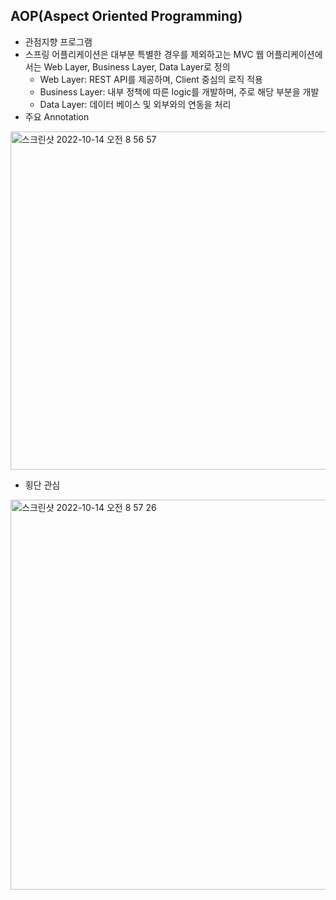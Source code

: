 ## AOP(Aspect Oriented Programming)
- 관점지향 프로그램
- 스프링 어플리케이션은 대부분 특별한 경우를 제외하고는 MVC 웹 어플리케이션에서는 Web Layer, Business Layer, Data Layer로 정의
  - Web Layer: REST API를 제공하며, Client 중심의 로직 적용
  - Business Layer: 내부 정책에 따른 logic를 개발하며, 주로 해당 부분을 개발
  - Data Layer: 데이터 베이스 및 외부와의 연동을 처리
- 주요 Annotation
<img width="541" alt="스크린샷 2022-10-14 오전 8 56 57" src="https://user-images.githubusercontent.com/75515697/195732807-ba58c67b-9409-4da9-8d58-c6b38ead1fca.png">

- 횡단 관심
<img width="624" alt="스크린샷 2022-10-14 오전 8 57 26" src="https://user-images.githubusercontent.com/75515697/195732852-5aac2681-1f04-4364-a291-6b0fea6b34df.png">
